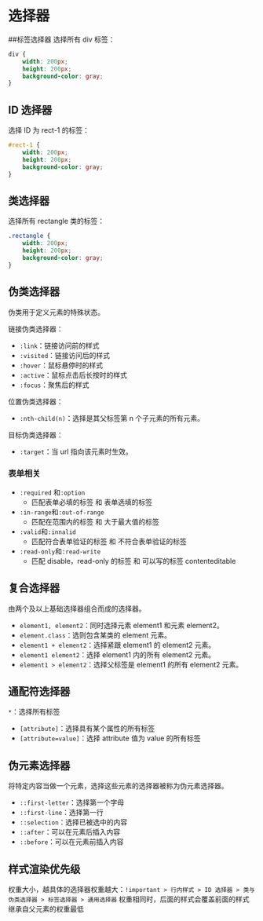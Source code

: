 # 选择器
##标签选择器
选择所有 div 标签：
```css
div {
    width: 200px;
    height: 200px;
    background-color: gray;
}
```
## ID 选择器
选择 ID 为 rect-1 的标签：

```css
#rect-1 {
    width: 200px;
    height: 200px;
    background-color: gray;
}
```
## 类选择器
选择所有 rectangle 类的标签：
```css
.rectangle {
    width: 200px;
    height: 200px;
    background-color: gray;
}
```
## 伪类选择器
伪类用于定义元素的特殊状态。

链接伪类选择器：
- `:link`：链接访问前的样式
- `:visited`：链接访问后的样式
- `:hover`：鼠标悬停时的样式
- `:active`：鼠标点击后长按时的样式
- `:focus`：聚焦后的样式

位置伪类选择器：
- `:nth-child(n)`：选择是其父标签第 n 个子元素的所有元素。

目标伪类选择器：
- `:target`：当 url 指向该元素时生效。

### 表单相关

- `:required` 和`:option`
   - 匹配表单必填的标签 和 表单选填的标签
- `:in-range`和`:out-of-range`
   - 匹配在范围内的标签 和 大于最大值的标签
- `:valid`和`:innalid`
   - 匹配符合表单验证的标签 和 不符合表单验证的标签
- `:read-only`和`:read-write`
   - 匹配 disable，read-only 的标签 和 可以写的标签 contenteditable


## 复合选择器
由两个及以上基础选择器组合而成的选择器。

- `element1, element2`：同时选择元素 element1 和元素 element2。
- `element.class`：选则包含某类的 element 元素。
- `element1 + element2`：选择紧跟 element1 的 element2 元素。
- `element1 element2`：选择 element1 内的所有 element2 元素。
- `element1 > element2`：选择父标签是 element1 的所有 element2 元素。

## 通配符选择器
`*`：选择所有标签
- `[attribute]`：选择具有某个属性的所有标签
- `[attribute=value]`：选择 attribute 值为 value 的所有标签

## 伪元素选择器
将特定内容当做一个元素，选择这些元素的选择器被称为伪元素选择器。

- `::first-letter`：选择第一个字母
- `::first-line`：选择第一行
- `::selection`：选择已被选中的内容
- `::after`：可以在元素后插入内容
- `::before`：可以在元素前插入内容

## 样式渲染优先级
权重大小，越具体的选择器权重越大：`!important > 行内样式 > ID 选择器 > 类与伪类选择器 > 标签选择器 > 通用选择器`
权重相同时，后面的样式会覆盖前面的样式
继承自父元素的权重最低

